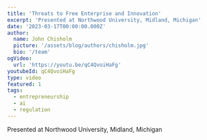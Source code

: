 ```yaml
---
title: 'Threats to Free Enterprise and Innovation'
excerpt: 'Presented at Northwood University, Midland, Michigan'
date: '2023-03-17T00:00:00.000Z'
author:
  name: John Chisholm
  picture: '/assets/blog/authors/chisholm.jpg'
  bio: '/team'
ogVideo:
  url: 'https://youtu.be/qC4QvoiHaFg'
youtubeId: qC4QvoiHaFg
type: video
featured: 1
tags: 
  - entrepreneurship
  - ai
  - regulation
---
```


Presented at Northwood University, Midland, Michigan
